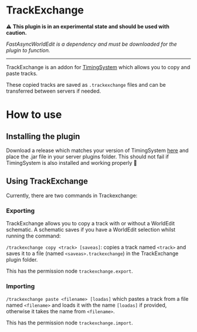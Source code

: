 # TrackExchange
⚠️ **This plugin is in an experimental state and should be used with caution.**

*FastAsyncWorldEdit is a dependency and must be downloaded for the plugin to function.*
***

TrackExchange is an addon for [TimingSystem](https://github.com/Makkuusen/TimingSystem) which allows you to copy and paste tracks.

These copied tracks are saved as `.trackexchange` files and can be transferred between servers if needed.

# How to use

## Installing the plugin
Download a release which matches your version of TimingSystem [here](https://github.com/Pigalala/TrackExchange/releases) and place the .jar file in your server plugins folder. This should not fail if TimingSystem is also installed and working properly 🙏
## Using TrackExchange
Currently, there are two commands in Trackexchange:
### Exporting
TrackExchange allows you to copy a track with or without a WorldEdit schematic. A schematic saves if you have a WorldEdit selection whilst running the command:

`/trackexchange copy <track> [saveas]`: copies a track named `<track>` and saves it to a file (named `<saveas>.trackexchange`) in the TrackExchange plugin folder.

This has the permission node `trackexchange.export`.
### Importing
`/trackexchange paste <filename> [loadas]` which pastes a track from a file named `<filename>` and loads it with the name `[loadas]` if provided, otherwise it takes the name from `<filename>`. 

This has the permission node `trackexchange.import`.
